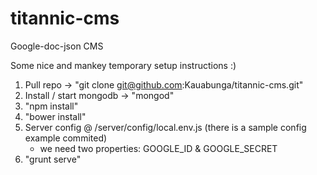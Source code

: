 titannic-cms
============

Google-doc-json CMS


Some nice and mankey temporary setup instructions :)

1. Pull repo -> "git clone git@github.com:Kauabunga/titannic-cms.git"
2. Install / start mongodb -> "mongod"
3. "npm install"
4. "bower install"
5. Server config @ /server/config/local.env.js (there is a sample config example commited)
    - we need two properties: GOOGLE_ID & GOOGLE_SECRET
6. "grunt serve"


